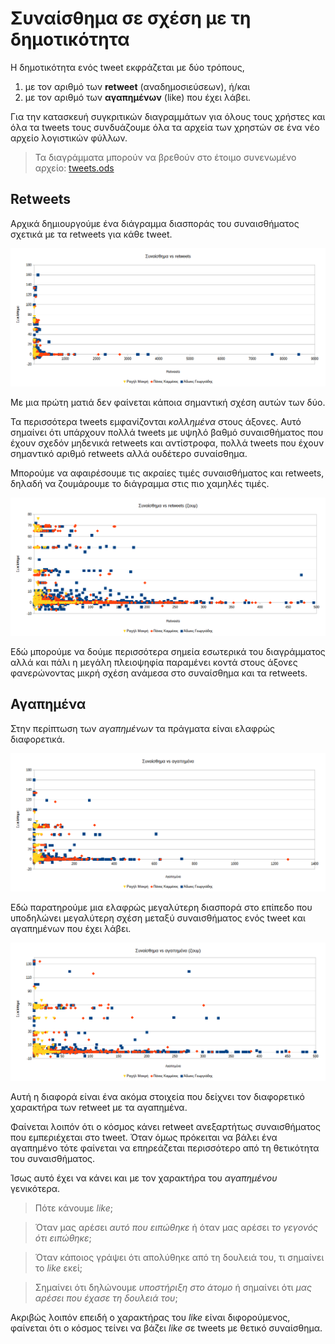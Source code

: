 ﻿
# Συναίσθημα σε σχέση με τη δημοτικότητα


Η δημοτικότητα ενός tweet εκφράζεται με δύο τρόπους, 

1.  με τον αριθμό των **retweet** (αναδημοσιεύσεων), ή/και
2.  με τον αριθμό των **αγαπημένων** (like) που έχει λάβει.

Για την κατασκευή συγκριτικών διαγραμμάτων για όλους τους χρήστες και όλα 
τα tweets τους συνδυάζουμε όλα τα αρχεία των χρηστών σε ένα νέο
αρχείο λογιστικών φύλλων.

> Τα διαγράμματα μπορούν να βρεθούν στο έτοιμο συνενωμένο αρχείο: 
[tweets.ods](https://github.com/Protonotarios/get-tweets/blob/version02/docs/%CE%A0%CE%B1%CF%81%CE%AC%CE%B4%CE%B5%CE%B9%CE%B3%CE%BC%CE%B1/tweets.ods)

## Retweets

Αρχικά δημιουργούμε ένα διάγραμμα διασποράς του συναισθήματος σχετικά με τα
retweets για κάθε tweet.

![στιγμιότυπο οθόνης από το Calc](συναίσθημα-vs-retweets.png)

Με μια πρώτη ματιά δεν φαίνεται κάποια σημαντική σχέση αυτών των δύο.

Τα περισσότερα tweets εμφανίζονται *κολλημένα* στους άξονες. Αυτό σημαίνει ότι 
υπάρχουν πολλά tweets με υψηλό βαθμό συναισθήματος που έχουν σχεδόν μηδενικά
retweets και αντίστροφα, πολλά tweets που έχουν σημαντικό αριθμό retweets αλλά 
ουδέτερο συναίσθημα.

Μπορούμε να αφαιρέσουμε τις ακραίες τιμές συναισθήματος και retweets, δηλαδή 
να ζουμάρουμε το διάγραμμα στις πιο χαμηλές τιμές.

![στιγμιότυπο οθόνης από το Calc](συναίσθημα-vs-retweets-ζουμ.png)

Εδώ μπορούμε να δούμε περισσότερα σημεία εσωτερικά του διαγράμματος αλλά και πάλι
η μεγάλη πλειοψηφία παραμένει κοντά στους άξονες φανερώνοντας μικρή σχέση 
ανάμεσα στο συναίσθημα και τα retweets.

## Αγαπημένα

Στην περίπτωση των *αγαπημένων* τα πράγματα είναι ελαφρώς διαφορετικά.

![στιγμιότυπο οθόνης από το Calc](συναίσθημα-vs-αγαπημένα.png)

Εδώ παρατηρούμε μια ελαφρώς μεγαλύτερη διασπορά στο επίπεδο 
που υποδηλώνει μεγαλύτερη σχέση
μεταξύ συναισθήματος ενός tweet και αγαπημένων που έχει λάβει.

![στιγμιότυπο οθόνης από το Calc](συναίσθημα-vs-αγαπημένα-ζουμ.png)

Αυτή η διαφορά είναι ένα ακόμα στοιχεία που δείχνει τον διαφορετικό χαρακτήρα
των retweet με τα αγαπημένα.

Φαίνεται λοιπόν ότι ο κόσμος κάνει retweet ανεξαρτήτως συναισθήματος που 
εμπεριέχεται στο tweet. Όταν όμως πρόκειται να βάλει ένα αγαπημένο τότε φαίνεται
να επηρεάζεται περισσότερο από τη θετικότητα του συναισθήματος.

Ίσως αυτό έχει να κάνει και με τον χαρακτήρα του *αγαπημένου* γενικότερα.

> Πότε κάνουμε *like*;

> Όταν μας αρέσει *αυτό που ειπώθηκε* ή όταν μας αρέσει *το γεγονός ότι ειπώθηκε*;

> Όταν κάποιος γράψει ότι απολύθηκε από τη δουλειά του, τι σημαίνει το *like* εκεί;

> Σημαίνει ότι δηλώνουμε *υποστήριξη στο άτομο* ή σημαίνει ότι *μας αρέσει που έχασε
τη δουλειά του*;

Ακριβώς λοιπόν επειδή ο χαρακτήρας του *like* είναι διφορούμενος, φαίνεται ότι 
ο κόσμος τείνει να βάζει *like* σε tweets με θετικό συναίσθημα.